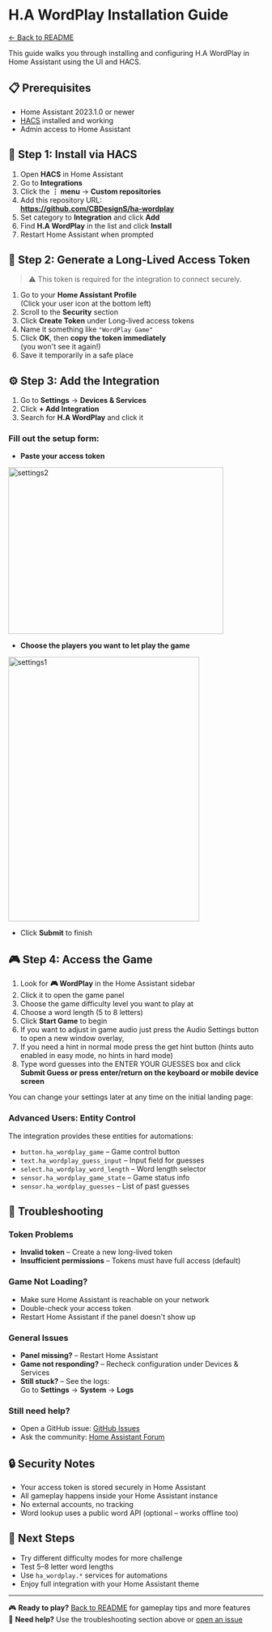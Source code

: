 # H.A WordPlay Installation Guide

[← Back to README](README.md)

This guide walks you through installing and configuring H.A WordPlay in Home Assistant using the UI and HACS.

## 📋 Prerequisites

- Home Assistant 2023.1.0 or newer  
- [HACS](https://hacs.xyz/) installed and working  
- Admin access to Home Assistant

## 🚀 Step 1: Install via HACS

1. Open **HACS** in Home Assistant  
2. Go to **Integrations**  
3. Click the **⋮ menu** → **Custom repositories**  
4. Add this repository URL:  
   **https://github.com/CBDesignS/ha-wordplay**  
5. Set category to **Integration** and click **Add**  
6. Find **H.A WordPlay** in the list and click **Install**  
7. Restart Home Assistant when prompted

## 🔑 Step 2: Generate a Long-Lived Access Token

> ⚠️ This token is required for the integration to connect securely.

1. Go to your **Home Assistant Profile**  
   (Click your user icon at the bottom left)  
2. Scroll to the **Security** section  
3. Click **Create Token** under Long-lived access tokens  
4. Name it something like `"WordPlay Game"`  
5. Click **OK**, then **copy the token immediately**  
   (you won't see it again!)  
6. Save it temporarily in a safe place

## ⚙️ Step 3: Add the Integration

1. Go to **Settings** → **Devices & Services**  
2. Click **+ Add Integration**  
3. Search for **H.A WordPlay** and click it

### Fill out the setup form:

- **Paste your access token**

<img width="424" height="329" alt="settings2" src="https://github.com/user-attachments/assets/b0dd3548-d5c9-490b-a0e0-6eb79e9981ac" />

- **Choose the players you want to let play the game**


<img width="377" height="522" alt="settings1" src="https://github.com/user-attachments/assets/862f5896-20f7-467e-a954-ef533a04871c" />

- Click **Submit** to finish  

## 🎮 Step 4: Access the Game

1. Look for **🎮 WordPlay** in the Home Assistant sidebar  
2. Click it to open the game panel
3. Choose the game difficulty level you want to play at
4. Choose a word length (5 to 8 letters)  
5. Click **Start Game** to begin
6. If you want to adjust in game audio just press the Audio Settings button to open a new window overlay,
7. If you need a hint in normal mode press the get hint button (hints auto enabled in easy mode, no hints in hard mode)
8. Type word guesses into the ENTER YOUR GUESSES box and click **Submit Guess or press enter/return on the keyboard or mobile device screen**


You can change your settings later at any time on the initial landing page:

### Advanced Users: Entity Control

The integration provides these entities for automations:

- `button.ha_wordplay_game` – Game control button  
- `text.ha_wordplay_guess_input` – Input field for guesses  
- `select.ha_wordplay_word_length` – Word length selector  
- `sensor.ha_wordplay_game_state` – Game status info  
- `sensor.ha_wordplay_guesses` – List of past guesses

## 🚨 Troubleshooting

### Token Problems

- **Invalid token** – Create a new long-lived token  
- **Insufficient permissions** – Tokens must have full access (default)

### Game Not Loading?

- Make sure Home Assistant is reachable on your network  
- Double-check your access token  
- Restart Home Assistant if the panel doesn't show up

### General Issues

- **Panel missing?** – Restart Home Assistant  
- **Game not responding?** – Recheck configuration under Devices & Services  
- **Still stuck?** – See the logs:  
  Go to **Settings** → **System** → **Logs**

### Still need help?

- Open a GitHub issue: [GitHub Issues](https://github.com/CBDesignS/ha-wordplay/issues)  
- Ask the community: [Home Assistant Forum](https://community.home-assistant.io/)

## 🔒 Security Notes

- Your access token is stored securely in Home Assistant  
- All gameplay happens inside your Home Assistant instance  
- No external accounts, no tracking  
- Word lookup uses a public word API (optional – works offline too)

## 🎯 Next Steps

- Try different difficulty modes for more challenge  
- Test 5–8 letter word lengths  
- Use `ha_wordplay.*` services for automations  
- Enjoy full integration with your Home Assistant theme

---

🎮 **Ready to play?** [Back to README](README.md) for gameplay tips and more features  
💬 **Need help?** Use the troubleshooting section above or [open an issue](https://github.com/CBDesignS/ha-wordplay/issues)

